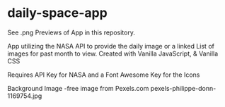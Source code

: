 # daily-space-app
See .png Previews of App in this repository.

App utilizing the NASA API to provide the daily image or a linked List of images for past  month to view. Created with Vanilla JavaScript, &amp; Vanilla CSS

Requires API Key for NASA and a Font Awesome Key for the Icons

Background Image -free image from Pexels.com pexels-philippe-donn-1169754.jpg
